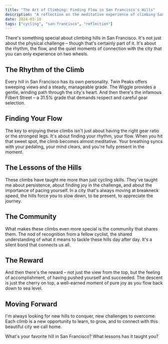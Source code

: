 ```yaml
---
title: "The Art of Climbing: Finding Flow in San Francisco's Hills"
description: "A reflection on the meditative experience of climbing San Francisco's iconic hills by bicycle, and the lessons they teach us about persistence and presence."
date: 2024-03-10
tags: ["cycling", "san-francisco", "reflection"]
---
```


There's something special about climbing hills in San Francisco. It's not just about the physical challenge – though that's certainly part of it. It's about the rhythm, the flow, and the quiet moments of connection with the city that you can only experience on two wheels.

## The Rhythm of the Climb

Every hill in San Francisco has its own personality. Twin Peaks offers sweeping views and a steady, manageable grade. The Wiggle provides a gentle, winding path through the city's heart. And then there's the infamous Filbert Street – a 31.5% grade that demands respect and careful gear selection.

## Finding Your Flow

The key to enjoying these climbs isn't just about having the right gear ratio or the strongest legs. It's about finding your rhythm, your flow. When you hit that sweet spot, the climb becomes almost meditative. Your breathing syncs with your pedaling, your mind clears, and you're fully present in the moment.

## The Lessons of the Hills

These climbs have taught me more than just cycling skills. They've taught me about persistence, about finding joy in the challenge, and about the importance of pacing yourself. In a city that's always moving at breakneck speed, the hills force you to slow down, to be present, to appreciate the journey.

## The Community

What makes these climbs even more special is the community that shares them. The nod of recognition from a fellow cyclist, the shared understanding of what it means to tackle these hills day after day. It's a silent bond that connects us all.

## The Reward

And then there's the reward – not just the view from the top, but the feeling of accomplishment, of having pushed yourself and succeeded. The descent is just the cherry on top, a well-earned moment of pure joy as you flow back down to sea level.

## Moving Forward

I'm always looking for new hills to conquer, new challenges to overcome. Each climb is a new opportunity to learn, to grow, and to connect with this beautiful city we call home.

What's your favorite hill in San Francisco? What lessons has it taught you? 